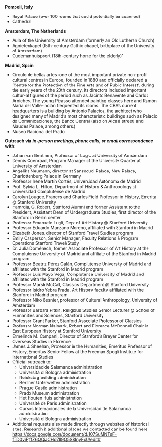 **Pompeii, Italy**
- Royal Palace (over 100 rooms that could potentially be scanned)
- Cathedral 

**Amsterdam, The Netherlands**
- Aula of the University of Amsterdam (formerly an Old Lutheran Church) 
- Agnietenkapel (15th-century Gothic chapel, birthplace of the University of Amsterdam)
- Oudemanhuispoort (18th-century home for the elderly)'

**Madrid, Spain**
- Circulo de bellas artes (one of the most important private non-profit cultural centres in Europe, founded in 1880 and officially declared a ‘Centre for the Protection of the Fine Arts and of Public Interest’. during the early years of the 20th century, its directors included important cultur-al figures of the period such as Jacinto Benavente and Carlos Arniches. The young Picasso attended painting classes here and Ramón María del Valle-Inclán frequented its rooms. The CBA’s current headquarters is a building by Antonio Palacios, the architect who designed many of Madrid’s most characteristic buildings such as Palacio de Comunicaciones, the Banco Central (also on Alcalá street) and Maudes Palace, among others.)
- Museo Nacional del Prado

**Outreach via** ***in-person meetings, phone calls, or email correspondence*** **with:**
- Johan van Benthem, Professor of Logic at University of Amsterdam
- Dennis Coenraad, Program Manager of the University Quarter at University of Amsterdam
- Angelika Neumann, director at Sanssouci Palace, New Palace, Charlottenburg Palace in Germany
- Professor Irene Martín Cortés, Universidad Autónoma de Madrid
- Prof. Sylvia L. Hilton, Department of History & Anthropology at Universidad Complutense de Madrid
- Carolyn Lougee, Frances and Charles Field Professor in History, Emerita @ Stanford University
- Hamrdla, G. Robert, Stanford Alumni and former Assistant to the President, Assistant Dean of Undergraduate Studies, first director of the Stanford in Berlin center
- Professor Emanuele Lugli, Dept of Art History @ Stanford University
- Professor Eduardo Manzano Moreno, affiliated with Stanford in Madrid
- Elizabeth Jones, director of Stanford Travel Studies program
- Emily Casperson, Senior Manager, Faculty Relations & Program Operations Stanford Travel/Study
- Dr. Julia Doménech, former Associate Professor of Art History at the Complutense University of Madrid and affiliate of the Stanford in Madrid program
- Professor Beatriz Pérez Galán, Complutense University of Madrid and affiliated with the Stanford in Madrid program 
- Professor Luis Mayo Vega, Complutense University of Madrid and affiliated with the Stanford in Madrid program 
- Professor Marsh McCall, Classics Department @ Stanford University
- Professor Isidro Yebra Prada, Art History faculty affiliated with the Stanford in Madrid program 
- Professor Niko Besnier, professor of Cultural Anthropology, University of Amsterdam
- Professor Barbara Pitkin, Religious Studies Senior Lecturer @ School of Humanities and Sciences, Stanford University
- Professor Grant Parker, Stanford Associate Professor of Classics
- Professor Norman Naimark, Robert and Florence McDonnell Chair in East European History at Stanford University
- Ermelinda M. Campani, Director of Stanford’s Breyer Center for Overseas Studies in Florence 
- James J. Sheehan, Professor in the Humanities, Emeritus Professor of History, Emeritus Senior Fellow at the Freeman Spogli Institute for International Studies
- Official outreach to:
  - Universidad de Salamanca administration
  - Università di Bologna administration
  - Reichstag building administration
  - Berliner Unterwelten administration
  - Prague Castle administration
  - Prado Museum administration
  - Het Houten Huis administration
  - Université de Paris administration
  - Cursos Internacionales de la Universidad de Salamanca administration
  - Università di Bologna administration
- Additional requests also made directly through websites of historical sites. Research & additional places we contacted can be found here https://docs.google.com/document/d/107SuMNTsF-fTD0viPjffZ6QQiJCHdZIl9Q5SBInyFxU/edit#



